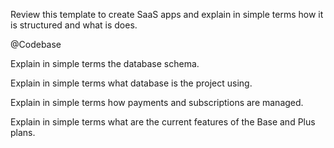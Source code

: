Review this template to create SaaS apps and explain in simple terms how it is structured and what is does.

@Codebase

Explain in simple terms the database schema.

Explain in simple terms what database is the project using.

Explain in simple terms how payments and subscriptions are managed.

Explain in simple terms what are the current features of the Base and Plus plans.
